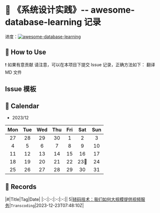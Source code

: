 # 📝 《系统设计实践》-- awesome-database-learning 记录

进度：[![awesome-database-learning](https://img.shields.io/github/issues/sumulige/system-design-resources?style=flat&label=%F0%9F%8C%B8%20awesome-database-learning%20Record&labelColor=%20%236DB9EF&color=%23FF90BC&link=https%3A%2F%2Fgithub.com%2Fsumulige%2Fsystem-design-resources)](https://github.com/sumulige/huawei-od)

## 🎄 How to Use

❗ 如果有意贡献 请注意，可以在本项目下提交 Issue 记录，正确方法如下：
翻译 MD 文件

## Issue 模板

## 🎯 Calendar



* 2023/12

|Mon|Tue|Wed|Thu|Fri|Sat|Sun|
|:-:|:-:|:-:|:-:|:-:|:-:|:-:|
|27|28|29|30|1|2|3|
|4|5|6|7|8|9|10|
|11|12|13|14|15|16|17|
|18|19|20|21|22|23🌟|24|
|25|26|27|28|29|30|31|


## 🍃 Records

|#|Title|Tag|Date|
|:-:|:-:|:-:|:-:||
5|[转码技术：我们如何大规模提供视频服务](https://github.com/sumulige/system-design-resources/issues/5)|`Transcoding`|2023-12-23T07:48:10Z|
